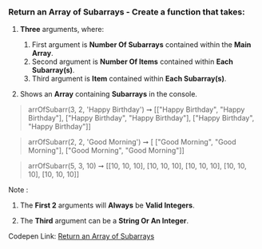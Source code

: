 ### Return an Array of Subarrays - Create a function that takes: 

1. **Three** arguments, where:
    1. First argument is **Number Of Subarrays** contained within the **Main Array**.
    2. Second argument is **Number Of Items** contained within **Each Subarray(s)**.
    3. Third argument is **Item** contained within **Each Subarray(s)**.
    
1. Shows an **Array** containing **Subarrays** in the console.

> arrOfSubarr(3, 2, 'Happy Birthday') ➞ [["Happy Birthday", "Happy Birthday"], ["Happy Birthday", "Happy Birthday"], ["Happy Birthday", "Happy Birthday"]]

> arrOfSubarr(2, 2, 'Good Morning') ➞ [ ["Good Morning", "Good Morning"],  ["Good Morning", "Good Morning"]]

> arrOfSubarr(5, 3, 10) ➞ [[10, 10, 10], [10, 10, 10], [10, 10, 10], [10, 10, 10], [10, 10, 10]]

Note : 

1. The **First 2** arguments will **Always** be **Valid Integers**.

1. The **Third** argument can be a **String Or An Integer**.

Codepen Link: [Return an Array of Subarrays](https://codepen.io/naveencoder/pen/xoQYJw?editors=0012)
